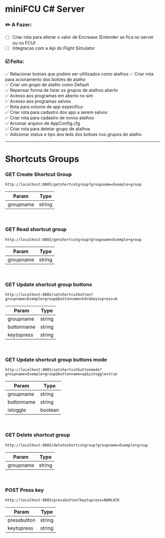 # miniFCU C# Server



### ✏️ A Fazer:

- [ ] Criar rota para alterar o valor de Encrease (Entender se fica no server ou no FCU)
- [ ] Integracao com a Api do Flight Simulator

### ☑️ Feito:
✅ Relacionar botoes que podem ser ultilizados como atalhos
✅ Criar rota para acionamento dos botões de atalho <br>
✅ Criar um grupo de atalho como Default <br>
✅ Repensar forma de listar os grupos de atalhos aberto <br>
✅ Acesso aos programas em aberto no win <br>
✅ Acesso aos programas salvos <br>
✅ Rota para volume de app especifico <br>
✅ Criar rota para cadastro dos app a serem salvos <br>
✅ Criar rota para cadastro de novos atalhos <br>
✅ Arrumar arquivo de AppConfig.cfg <br>
✅ Criar rota para deletar grupo de atalhos <br>
✅ Adicionar status e tipo dos leds dos botoes nos grupos de atalho <br>

----------------------------

# Shortcuts Groups

 ### **GET** Create Shortcut Group 
 
 ```
 http://localhost:8085/getshortcutgroup?groupname=Exemple+group
 ```
 
 |   Param   |  Type  |
 |-----------|--------|
 | groupname | string |

<br>


### **GET** Read shortcut group
```
http://localhost:8085/getshortcutgroup?groupname=Exemple+group
```

|   Param   |  Type  |
|-----------|--------|
| groupname | string |

<br>

### **GET** Update shortcut group buttons

```
http://localhost:8085/setshortcutbutton?groupname=Exemple+group&buttonname=hdr&keytopress=A
```

|   Param    |  Type  |
|------------|--------|
| groupname  | string |
| buttonname | string |
| keytopress | string |

<br>

### **GET** Update shortcut group buttons mode

```
http://localhost:8085/setshortcutbuttonmode?groupname=Exemple+group&buttonname=ap&istoggle=true
```

|   Param    |  Type   |
|------------|---------|
| groupname  | string  |
| buttonname | string  |
|  istoggle  | boolean |

<br>

### **GET** Delete shortcut group

```
http://localhost:8085/deleteshortcutgroup?groupname=Exemple+group
```

|   Param    |  Type   |
|------------|---------|
| groupname  | string  |

<br>

### **POST** Press key

```
http://localhost:8085/pressbutton?keytopress=NUMLOCK
```

|    Param    |  Type   |
|-------------|---------|
| pressbutton | string  |
| keytopress  | string  |

<br>
